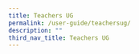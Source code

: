 ```yaml
---
title: Teachers UG
permalink: /user-guide/teachersug/
description: ""
third_nav_title: Teachers UG
---
```


